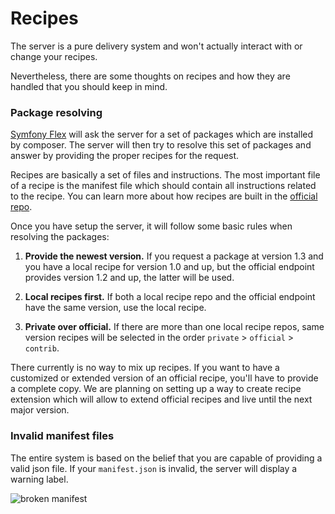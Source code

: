 # Recipes

The server is a pure delivery system and won't actually interact with or change your recipes.

Nevertheless, there are some thoughts on recipes and how they are handled that you should keep in mind.

### Package resolving

[Symfony Flex](https://github.com/symfony/flex) will ask the server for a set of packages which are installed by composer. The server will then try to resolve this set of packages and answer by providing the proper recipes for the request.

Recipes are basically a set of files and instructions. The most important file of a recipe is the manifest file which should contain all instructions related to the recipe. You can learn more about how recipes are built in the [official repo](https://github.com/symfony/recipes).

Once you have setup the server, it will follow some basic rules when resolving the packages:

1) **Provide the newest version.** If you request a package at version 1.3 and you have a local recipe for version 1.0 and up, but the official endpoint provides version 1.2 and up, the latter will be used.

2) **Local recipes first.** If both a local recipe repo and the official endpoint have the same version, use the local recipe.

3) **Private over official.** If there are more than one local recipe repos, same version recipes will be selected in the order `private` > `official` > `contrib`.

There currently is no way to mix up recipes. If you want to have a customized or extended version of an official recipe, you'll have to provide a complete copy. We are planning on setting up a way to create recipe extension which will allow to extend official recipes and live until the next major version.

### Invalid manifest files

The entire system is based on the belief that you are capable of providing a valid json file. If your `manifest.json` is invalid, the server will display a warning label.

![broken manifest](https://user-images.githubusercontent.com/3605512/36715244-ae810436-1b95-11e8-842c-6ca9d7f29723.png)
